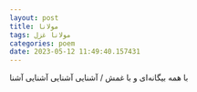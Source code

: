 ```yaml
---
layout: post
title: مولانا
tags: مولانا غزل
categories: poem
date: 2023-05-12 11:49:40.157431
---
```


با همه بیگانه‌ای و با غمش / آشنایی آشنایی آشنایی آشنا